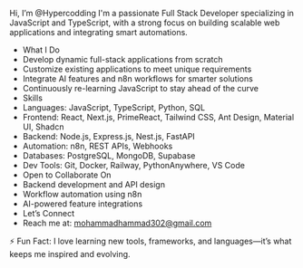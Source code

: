  Hi, I’m @Hypercodding
I'm a passionate Full Stack Developer specializing in JavaScript and TypeScript, with a strong focus on building scalable web applications and integrating smart automations.
- What I Do
 - Develop dynamic full-stack applications from scratch
 - Customize existing applications to meet unique requirements
 - Integrate AI features and n8n workflows for smarter solutions
 - Continuously re-learning JavaScript to stay ahead of the curve
- Skills
 - Languages: JavaScript, TypeScript, Python, SQL
 - Frontend: React, Next.js, PrimeReact, Tailwind CSS, Ant Design, Material UI, Shadcn
 - Backend: Node.js, Express.js, Nest.js, FastAPI
 - Automation: n8n, REST APIs, Webhooks
 - Databases: PostgreSQL, MongoDB, Supabase
 - Dev Tools: Git, Docker, Railway, PythonAnywhere, VS Code
- Open to Collaborate On
 - Backend development and API design
 - Workflow automation using n8n
 - AI-powered feature integrations
- Let’s Connect
 - Reach me at: mohammadhammad302@gmail.com

⚡ Fun Fact: I love learning new tools, frameworks, and languages—it’s what keeps me inspired and evolving.
